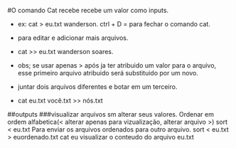 #O comando Cat recebe recebe um valor como inputs.
- ex: cat > eu.txt
 wanderson.
ctrl + D = para fechar o comando cat.
- para editar e adicionar mais arquivos.
- cat >> eu.txt
 wanderson soares.
- obs; se usar apenas > após ja ter atribuido um valor para o arquivo, esse primeiro arquivo atribuido será substituido por um novo.

- juntar dois arquivos diferentes e botar em um terceiro.
- cat eu.txt você.txt >> nós.txt

##outputs 
###visualizar arquivos sm alterar seus valores.
Ordenar em ordem alfabetica(< alterar apenas para vizualização, alterar arquivo >)
sort < eu.txt
Para enviar os arquivos ordenados para outro arquivo.
sort < eu.txt > euordenado.txt
cat eu 
visualizar o conteudo do arquivo eu.txt

